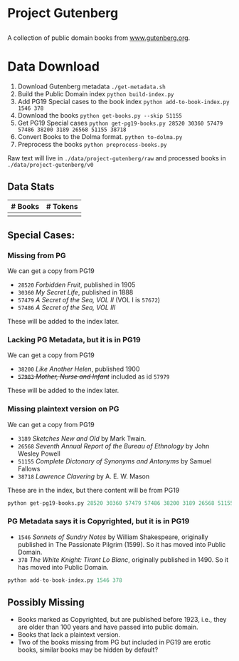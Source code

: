 # Project Gutenberg
##

A collection of public domain books from www.gutenberg.org.

# Data Download

1. Download Gutenberg metadata `./get-metadata.sh`
2. Build the Public Domain index `python build-index.py`
3. Add PG19 Special cases to the book index `python add-to-book-index.py 1546 378`
4. Download the books `python get-books.py --skip 51155`
5. Get PG19 Special cases `python get-pg19-books.py 28520 30360 57479 57486 38200 3189 26568 51155 38718`
6. Convert Books to the Dolma format. `python to-dolma.py`
7. Preprocess the books `python preprocess-books.py`

Raw text will live in `./data/project-gutenberg/raw` and processed books in `./data/project-gutenberg/v0`

## Data Stats

| # Books | # Tokens |
|--------:|---------:|
|         |          |

## Special Cases:

### Missing from PG

We can get a copy from PG19

* `28520` _Forbidden Fruit_, published in 1905
* `30360` _My Secret Life_, published in 1888
* `57479` _A Secret of the Sea, VOL II_ (VOL I is `57672`)
* `57486` _A Secret of the Sea, VOL III_

These will be added to the index later.

### Lacking PG Metadata, but it is in PG19

We can get a copy from PG19

* `38200` _Like Another Helen_, published 1900
* ~~`57983` _Mother, Nurse and Infant_~~ included as id `57979`

These will be added to the index later.

### Missing plaintext version on PG

We can get a copy from PG19

* `3189` _Sketches New and Old_ by Mark Twain.
* `26568` _Seventh Annual Report of the Bureau of Ethnology_ by John Wesley Powell
*  `51155` _Complete Dictonary of Synonyms and Antonyms_ by Samuel Fallows
* `38718` _Lawrence Clavering_ by A. E. W. Mason

These are in the index, but there content will be from PG19

```python
python get-pg19-books.py 28520 30360 57479 57486 38200 3189 26568 51155 38718
```

### PG Metadata says it is Copyrighted, but it is in PG19

* `1546` _Sonnets of Sundry Notes_ by William Shakespeare, originally published in The Passionate Pilgrim (1599). So it has moved into Public Domain.
* `378` _The White Knight: Tirant Lo Blanc_, originally published in 1490. So it has moved into Public Domain.

```python
python add-to-book-index.py 1546 378
```

## Possibly Missing

* Books marked as Copyrighted, but are published before 1923, i.e., they are older than 100 years and have passed into public domain.
* Books that lack a plaintext version.
* Two of the books missing from PG but included in PG19 are erotic books, similar books may be hidden by default?
